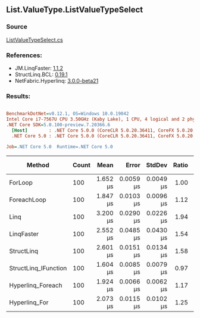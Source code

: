 ﻿## List.ValueType.ListValueTypeSelect

### Source
[ListValueTypeSelect.cs](../LinqBenchmarks/List/ValueType/ListValueTypeSelect.cs)

### References:
- JM.LinqFaster: [1.1.2](https://www.nuget.org/packages/JM.LinqFaster/1.1.2)
- StructLinq.BCL: [0.19.1](https://www.nuget.org/packages/StructLinq.BCL/0.19.1)
- NetFabric.Hyperlinq: [3.0.0-beta21](https://www.nuget.org/packages/NetFabric.Hyperlinq/3.0.0-beta21)

### Results:
``` ini

BenchmarkDotNet=v0.12.1, OS=Windows 10.0.19042
Intel Core i7-7567U CPU 3.50GHz (Kaby Lake), 1 CPU, 4 logical and 2 physical cores
.NET Core SDK=5.0.100-preview.7.20366.6
  [Host]        : .NET Core 5.0.0 (CoreCLR 5.0.20.36411, CoreFX 5.0.20.36411), X64 RyuJIT
  .NET Core 5.0 : .NET Core 5.0.0 (CoreCLR 5.0.20.36411, CoreFX 5.0.20.36411), X64 RyuJIT

Job=.NET Core 5.0  Runtime=.NET Core 5.0  

```
|               Method | Count |     Mean |     Error |    StdDev | Ratio | RatioSD | Code Size |  Gen 0 | Gen 1 | Gen 2 | Allocated | CacheMisses/Op | BranchMispredictions/Op |
|--------------------- |------ |---------:|----------:|----------:|------:|--------:|----------:|-------:|------:|------:|----------:|---------------:|------------------------:|
|              ForLoop |   100 | 1.652 μs | 0.0059 μs | 0.0049 μs |  1.00 |    0.00 |     506 B |      - |     - |     - |         - |              0 |                       1 |
|          ForeachLoop |   100 | 1.847 μs | 0.0103 μs | 0.0096 μs |  1.12 |    0.01 |     779 B |      - |     - |     - |         - |              0 |                       1 |
|                 Linq |   100 | 3.200 μs | 0.0290 μs | 0.0226 μs |  1.94 |    0.01 |    1433 B | 0.0648 |     - |     - |     136 B |              2 |                       1 |
|           LinqFaster |   100 | 2.552 μs | 0.0485 μs | 0.0430 μs |  1.54 |    0.03 |    1252 B | 1.9379 |     - |     - |    4056 B |             10 |                       3 |
|           StructLinq |   100 | 2.601 μs | 0.0151 μs | 0.0134 μs |  1.58 |    0.01 |     994 B |      - |     - |     - |         - |              0 |                       1 |
| StructLinq_IFunction |   100 | 1.604 μs | 0.0085 μs | 0.0079 μs |  0.97 |    0.01 |     838 B |      - |     - |     - |         - |              0 |                       0 |
|    Hyperlinq_Foreach |   100 | 1.924 μs | 0.0066 μs | 0.0062 μs |  1.17 |    0.00 |    1113 B |      - |     - |     - |         - |              0 |                       1 |
|        Hyperlinq_For |   100 | 2.073 μs | 0.0115 μs | 0.0102 μs |  1.25 |    0.01 |     996 B |      - |     - |     - |         - |              0 |                       1 |
